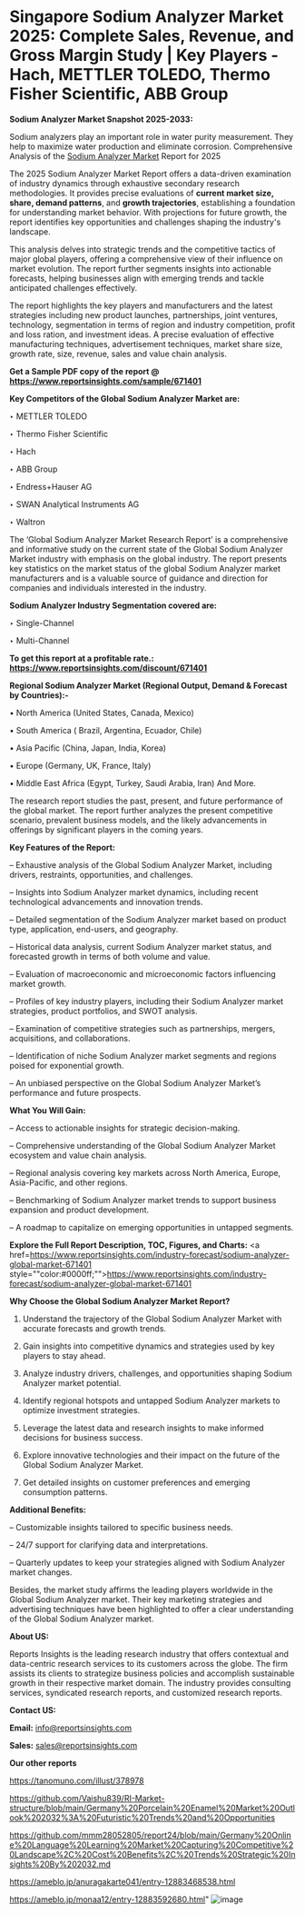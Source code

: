 # Singapore Sodium Analyzer Market 2025: Complete Sales, Revenue, and Gross Margin Study | Key Players - Hach, METTLER TOLEDO, Thermo Fisher Scientific, ABB Group

<strong>Sodium Analyzer Market Snapshot 2025-2033:</strong>

Sodium analyzers play an important role in water purity measurement. They help to maximize water production and eliminate corrosion. Comprehensive Analysis of the <a href=https://www.reportsinsights.com/sample/671401>Sodium Analyzer Market</a> Report for 2025

The 2025 Sodium Analyzer Market Report offers a data-driven examination of industry dynamics through exhaustive secondary research methodologies. It provides precise evaluations of <strong>current market size, share, demand patterns</strong>, and <strong>growth trajectories</strong>, establishing a foundation for understanding market behavior. With projections for future growth, the report identifies key opportunities and challenges shaping the industry's landscape.

This analysis delves into strategic trends and the competitive tactics of major global players, offering a comprehensive view of their influence on market evolution. The report further segments insights into actionable forecasts, helping businesses align with emerging trends and tackle anticipated challenges effectively.

The report highlights the key players and manufacturers and the latest strategies including new product launches, partnerships, joint ventures, technology, segmentation in terms of region and industry competition, profit and loss ration, and investment ideas. A precise evaluation of effective manufacturing techniques, advertisement techniques, market share size, growth rate, size, revenue, sales and value chain analysis.

<strong>Get a Sample PDF copy of the report @ <a href=https://www.reportsinsights.com/sample/671401 style=color:#0000ff;>https://www.reportsinsights.com/sample/671401</a></strong>

<strong>Key Competitors of the Global Sodium Analyzer Market are:</strong>

‣ METTLER TOLEDO

‣ Thermo Fisher Scientific

‣ Hach

‣ ABB Group

‣ Endress+Hauser AG

‣ SWAN Analytical Instruments AG

‣ Waltron

The ‘Global Sodium Analyzer Market Research Report’ is a comprehensive and informative study on the current state of the Global Sodium Analyzer Market industry with emphasis on the global industry. The report presents key statistics on the market status of the global Sodium Analyzer market manufacturers and is a valuable source of guidance and direction for companies and individuals interested in the industry.

<strong>Sodium Analyzer Industry Segmentation covered are:</strong>

‣ Single-Channel

‣ Multi-Channel

<strong>To get this report at a profitable rate.: <a href=https://www.reportsinsights.com/discount/671401 style=color:#0000ff;>https://www.reportsinsights.com/discount/671401</a></strong>

<strong>Regional Sodium Analyzer Market (Regional Output, Demand &amp; Forecast by Countries):-</strong>

• North America (United States, Canada, Mexico)

• South America ( Brazil, Argentina, Ecuador, Chile)

• Asia Pacific (China, Japan, India, Korea)

• Europe (Germany, UK, France, Italy)

• Middle East Africa (Egypt, Turkey, Saudi Arabia, Iran) And More.

The research report studies the past, present, and future performance of the global market. The report further analyzes the present competitive scenario, prevalent business models, and the likely advancements in offerings by significant players in the coming years.

<strong>Key Features of the Report:</strong>

– Exhaustive analysis of the Global Sodium Analyzer Market, including drivers, restraints, opportunities, and challenges.

– Insights into Sodium Analyzer market dynamics, including recent technological advancements and innovation trends.

– Detailed segmentation of the Sodium Analyzer market based on product type, application, end-users, and geography.

– Historical data analysis, current Sodium Analyzer market status, and forecasted growth in terms of both volume and value.

– Evaluation of macroeconomic and microeconomic factors influencing market growth.

– Profiles of key industry players, including their Sodium Analyzer market strategies, product portfolios, and SWOT analysis.

– Examination of competitive strategies such as partnerships, mergers, acquisitions, and collaborations.

– Identification of niche Sodium Analyzer market segments and regions poised for exponential growth.

– An unbiased perspective on the Global Sodium Analyzer Market’s performance and future prospects.

<strong>What You Will Gain:</strong>

– Access to actionable insights for strategic decision-making.

– Comprehensive understanding of the Global Sodium Analyzer Market ecosystem and value chain analysis.

– Regional analysis covering key markets across North America, Europe, Asia-Pacific, and other regions.

– Benchmarking of Sodium Analyzer market trends to support business expansion and product development.

– A roadmap to capitalize on emerging opportunities in untapped segments.

<strong>Explore the Full Report Description, TOC, Figures, and Charts:</strong>
<a href=https://www.reportsinsights.com/industry-forecast/sodium-analyzer-global-market-671401 style=""color:#0000ff;"">https://www.reportsinsights.com/industry-forecast/sodium-analyzer-global-market-671401</a>

<strong>Why Choose the Global Sodium Analyzer Market Report?</strong>

1. Understand the trajectory of the Global Sodium Analyzer Market with accurate forecasts and growth trends.

2. Gain insights into competitive dynamics and strategies used by key players to stay ahead.

3. Analyze industry drivers, challenges, and opportunities shaping Sodium Analyzer market potential.

4. Identify regional hotspots and untapped Sodium Analyzer markets to optimize investment strategies.

5. Leverage the latest data and research insights to make informed decisions for business success.

6. Explore innovative technologies and their impact on the future of the Global Sodium Analyzer Market.

7. Get detailed insights on customer preferences and emerging consumption patterns.

<strong>Additional Benefits:</strong>

– Customizable insights tailored to specific business needs.

– 24/7 support for clarifying data and interpretations.

– Quarterly updates to keep your strategies aligned with Sodium Analyzer market changes.

Besides, the market study affirms the leading players worldwide in the Global Sodium Analyzer market. Their key marketing strategies and advertising techniques have been highlighted to offer a clear understanding of the Global Sodium Analyzer market.

<strong><strong>About US</strong>:</strong>

Reports Insights is the leading research industry that offers contextual and data-centric research services to its customers across the globe. The firm assists its clients to strategize business policies and accomplish sustainable growth in their respective market domain. The industry provides consulting services, syndicated research reports, and customized research reports.

<strong>Contact US:</strong>

<p class=><b>Email:</b> <a href=mailto:info@reportsinsights.com>info@reportsinsights.com</a></p>
<p class=><b>Sales:</b> <a href=mailto:sales@reportsinsights.com>sales@reportsinsights.com</a></p>

<strong>Our other reports</strong>

<a href=https://tanomuno.com/illust/378978>https://tanomuno.com/illust/378978</a>

<a href=https://github.com/Vaishu839/RI-Market-structure/blob/main/Germany%20Porcelain%20Enamel%20Market%20Outlook%202032%3A%20Futuristic%20Trends%20and%20Opportunities>https://github.com/Vaishu839/RI-Market-structure/blob/main/Germany%20Porcelain%20Enamel%20Market%20Outlook%202032%3A%20Futuristic%20Trends%20and%20Opportunities</a>

<a href=https://github.com/mmm28052805/report24/blob/main/Germany%20Online%20Language%20Learning%20Market%20Capturing%20Competitive%20Landscape%2C%20Cost%20Benefits%2C%20Trends%20Strategic%20Insights%20By%202032.md>https://github.com/mmm28052805/report24/blob/main/Germany%20Online%20Language%20Learning%20Market%20Capturing%20Competitive%20Landscape%2C%20Cost%20Benefits%2C%20Trends%20Strategic%20Insights%20By%202032.md</a>

<a href=https://ameblo.jp/anuragakarte041/entry-12883468538.html>https://ameblo.jp/anuragakarte041/entry-12883468538.html</a>

<a href=https://ameblo.jp/monaa12/entry-12883592680.html>https://ameblo.jp/monaa12/entry-12883592680.html</a>"
![image](https://github.com/user-attachments/assets/64ba1799-31d5-4d8d-b608-bea00a82e872)
